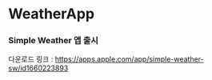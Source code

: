 # WeatherApp

### Simple Weather 앱 출시

다운로드 링크 : https://apps.apple.com/app/simple-weather-sw/id1660223893

